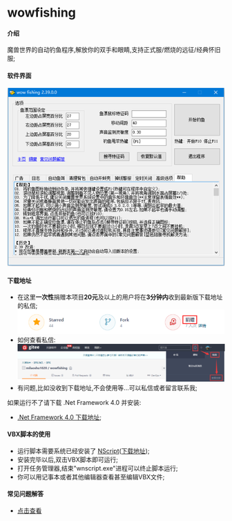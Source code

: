 # wowfishing

#### 介绍
魔兽世界的自动钓鱼程序,解放你的双手和眼睛,支持正式服/燃烧的远征/经典怀旧服;

#### 软件界面

![截图](screen.png)

#### 下载地址

* 在这里**一次性**捐赠本项目**20元**及以上的用户将在**3分钟内**收到最新版下载地址的私信;
![捐赠图标](donate.png)
* 如何查看私信:
![查看私信](message.png)
* 有问题,比如没收到下载地址,不会使用等...可以私信或者留言联系我;

如果运行不了请下载 .Net Framework 4.0 并安装:

* [.Net Framework 4.0 下载地址](https://www.microsoft.com/zh-cn/download/details.aspx?id=17718);

#### VBX脚本的使用

* 运行脚本需要系统已经安装了 [NScript](https://gitee.com/milaoshu1020/NScript)([下载地址](https://gitee.com/milaoshu1020/NScript/releases));
* 安装完毕以后,双击VBX脚本即可运行;
* 打开任务管理器,结束"wnscript.exe"进程可以终止脚本运行;
* 你可以用记事本或者其他编辑器查看甚至编辑VBX文件;

#### 常见问题解答

* [点击查看](https://gitee.com/milaoshu1020/wowfishing/wikis/)
